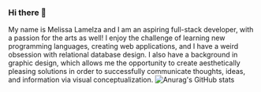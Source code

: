### Hi there 👋

<!--
**Mlamelza/Mlamelza** is a ✨ _special_ ✨ repository because its `README.md` (this file) appears on your GitHub profile.
-->
My name is Melissa Lamelza and I am an aspiring full-stack developer, with a passion for the arts as well! I enjoy the challenge of learning new programming languages, creating web applications, and I have a weird obsession with relational database design. I also have a background in graphic design, which allows me the opportunity to create aesthetically pleasing solutions in order to successfully communicate thoughts, ideas, and information via visual conceptualization.
![Anurag's GitHub stats](https://github-readme-stats.vercel.app/api?username=Mlamelza&show_icons=true&bg_color=00000000)

